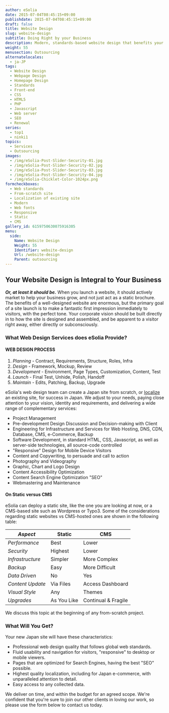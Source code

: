 ```yaml
---
author: eSolia
date: 2015-07-04T08:45:15+09:00
publishdate: 2015-07-04T08:45:15+09:00
draft: false
title: Website Design
slug: website-design
subtitle: Doing Right by your Business
description: Modern, standards-based website design that benefits your business, whether starting from zero, or localizing an existing website. - from eSolia Inc.
weight: 55
menusection: Outsourcing
alternatelocales:
  - ja-JP
tags:
  - Website Design
  - Webpage Design
  - Homepage Design
  - Standards
  - Front-end
  - CSS
  - HTML5
  - PHP
  - Javascript
  - Web server
  - SEO
  - Renewal
series:
  - top1
  - ninki1
topics:
  - Services
  - Outsourcing
images:
  - /img/eSolia-Post-Slider-Security-01.jpg
  - /img/eSolia-Post-Slider-Security-02.jpg
  - /img/eSolia-Post-Slider-Security-03.jpg
  - /img/eSolia-Post-Slider-Security-04.jpg  
  - /img/eSolia-Chicklet-Color-1024px.png
formcheckboxes:
  - Web standards
  - From-scratch site
  - Localization of existing site
  - Modern
  - Web fonts
  - Responsive
  - Static
  - CMS
gallery_id: 6159750630075916305
menu:
  side:
    Name: Website Design
    Weight: 55
    Identifier: website-design
    Url: /website-design
    Parent: outsourcing
---
```


## Your Website Design is Integral to Your Business

**_Or, at least it should be._** When you launch a website, it should actively market to help your business grow, and not just act as a static brochure. The benefits of a well-designed website are enormous, but the primary goal of a site launch is to make a fantastic first impression immediately to visitors, with the perfect tone. Your corporate vision should be built directly in to how the site is designed and assembled, and be apparent to a visitor right away, either directly or subconsciously.

### What Web Design Services does eSolia Provide?

<div class="esolia-card-panel pink darken-4 z-depth-1">
  <h4 class="center green-text text-accent-3">WEB DESIGN PROCESS</h4>
    <ol>
      <li class="white-text"><em>Planning</em> - Contract, Requirements, Structure, Roles, Infra</li>
      <li class="white-text"><em>Design</em> - Framework, Mockup, Review</li>
      <li class="white-text"><em>Development</em> - Environment, Page Types, Customization, Content, Test</li>
      <li class="white-text"><em>Launch</em> - Final Test, Unhide, Polish, Handoff</li>
      <li class="white-text"><em>Maintain</em> - Edits, Patching, Backup, Upgrade</li>
    </ol>
</div>

eSolia's web design team can create a Japan site from scratch, or [localize](/localization) an existing site, for success in Japan. We adjust to your needs, paying close attention to your vision, identity and requirements, and delivering a wide range of complementary services:

* Project Management
* Pre-development Design Discussion and Decision-making with Client
* Engineering for Infrastructure and Services for Web Hosting, DNS, CDN, Database, CMS, e-Commerce, Backup
* Software Development, in standard HTML, CSS, Javascript, as well as server-side technologies, all source-code controlled
* "Responsive" Design for Mobile Device Visitors
* Content and Copywriting, to persuade and call to action
* Photography and Videography
* Graphic, Chart and Logo Design
* Content Accessibility Optimization
* Content Search Engine Optimization "SEO"
* Webmastering and Maintenance

#### On Static versus CMS

eSolia can deploy a static site, like the one you are looking at now, or a CMS-based site such as Wordpress or Typo3. Some of the considerations regarding static websites vs CMS-hosted ones are shown in the following table:

_Aspect_  |Static    | CMS
----------|----------|------
_Performance_    |Best       |Lower
_Security_       |Highest    |Lower
_Infrastructure_       |Simpler    |More Complex
_Backup_     |Easy     |More Difficult
_Data Driven_  |No     |Yes
_Content Update_  |Via Files    |Access Dashboard
_Visual Style_   |Any    |Themes
_Upgrades_    |As You Like   |Continual & Fragile

We discuss this topic at the beginning of any from-scratch project.

### What Will You Get?

Your new Japan site will have these characteristics:

* Professional web design quality that follows global web standards.
* Fluid usability and navigation for visitors, "responsive" to desktop or mobile viewers.
* Pages that are optimized for Search Engines, having the best "SEO" possible.
* Highest quality localization, including for Japan e-commerce, with unparalleled attention to detail.  
* Easy access to any collected data.

We deliver on time, and within the budget for an agreed scope. We're confident that you're sure to join our other clients in loving our work, so please use the form below to contact us today.
